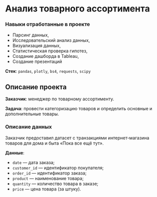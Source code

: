 # Анализ товарного ассортимента
### Навыки отработанные в проекте
* Парсинг данных,
* Исследовательский анализ данных,
* Визуализация данных,
* Статистическая проверка гипотез,
* Создание дашборда в Tableau,
* Создание презентаций

**Стек**: `pandas`, `plotly`, `bs4`, `requests`, `scipy`

## Описание проекта

**Заказчик**: менеджер по товарному ассортименту.

**Задача**: провести категоризацию товаров и определить основные и дополнительные товары.

### Описание данных

Заказчик предоставил датасет с транзакциями интернет-магазина товаров для дома и быта «Пока все ещё тут».

**Данные**:
* `date` — дата заказа;
* `customer_id` — идентификатор покупателя;
* `order_id` — идентификатор заказа;
* `product` — наименование товара;
* `quantity` — количество товара в заказе;
* `price` — цена товара (за штуку).
